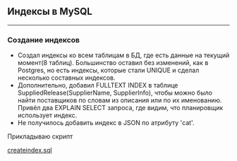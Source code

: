 ## Индексы в MySQL
---
### Создание индексов
 * Создал индексы ко всем таблицам в БД, где есть данные на текущий момент(8 таблиц). Большинство оставил без изменений, как в Postgres, но есть индексы, которые стали UNIQUE и сделал несколько составных индексов. 
 * Дополнительно, добавил FULLTEXT INDEX в таблице SuppliedRelease(SupplierName, SupplierInfo), чтобы можно было найти поставщиков по словам из описания или по их именованию. Привёл два EXPLAIN SELECT запроса, где видим, что планировщик использует индекс.
 * Не получилось добавить индекс в JSON по атрибуту 'cat'. 

Прикладываю скрипт

[createindex.sql](https://github.com/maxyustus/RDBM_OTUS/blob/main/14.%20%D0%98%D0%BD%D0%B4%D0%B5%D0%BA%D1%81%D1%8B%20%D0%B2%20MySQL/createindex.sql)

